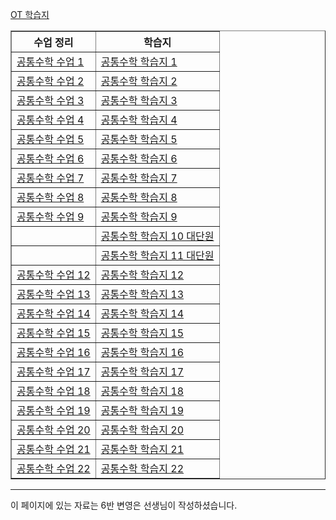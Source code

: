 <a href="/pdf/2025/OT%20학습지.pdf">OT 학습지</a>

<table border="1">
<th>수업 정리</th> <th>학습지</th> 
  <tr>
    <td class="tg-0 lax"><a href="/pdf/2025/공통수학%20수업 1.pdf">공통수학 수업 1</a></td>
    <td class="tg-0 lax"><a href="/pdf/2025/공통수학%20학습지 1.pdf">공통수학 학습지 1</a></td>
  </tr>
  <tr>
    <td class="tg-0 lax"><a href="/pdf/2025/공통수학%20수업 2.pdf">공통수학 수업 2</a></td>
    <td class="tg-0 lax"><a href="/pdf/2025/공통수학%20학습지 2.pdf">공통수학 학습지 2</a></td>
  </tr>
    <tr>
    <td class="tg-0 lax"><a href="/pdf/2025/공통수학%20수업 3.pdf">공통수학 수업 3</a></td>
    <td class="tg-0 lax"><a href="/pdf/2025/공통수학%20학습지 3.pdf">공통수학 학습지 3</a></td>
  </tr>
    <tr>
    <td class="tg-0 lax"><a href="/pdf/2025/공통수학%20수업 4.pdf">공통수학 수업 4</a></td>
    <td class="tg-0 lax"><a href="/pdf/2025/공통수학%20학습지 4.pdf">공통수학 학습지 4</a></td>
  </tr>
    <tr>
    <td class="tg-0 lax"><a href="/pdf/2025/공통수학%20수업 5.pdf">공통수학 수업 5</a></td>
    <td class="tg-0 lax"><a href="/pdf/2025/공통수학%20학습지 5.pdf">공통수학 학습지 5</a></td>
  </tr>
    <tr>
    <td class="tg-0 lax"><a href="/pdf/2025/공통수학%20수업 6.pdf">공통수학 수업 6</a></td>
    <td class="tg-0 lax"><a href="/pdf/2025/공통수학%20학습지 6.pdf">공통수학 학습지 6</a></td>
  </tr>
    <tr>
    <td class="tg-0 lax"><a href="/pdf/2025/공통수학%20수업 7.pdf">공통수학 수업 7</a></td>
    <td class="tg-0 lax"><a href="/pdf/2025/공통수학%20학습지 7.pdf">공통수학 학습지 7</a></td>
  </tr>
    <tr>
    <td class="tg-0 lax"><a href="/pdf/2025/공통수학%20수업 8.pdf">공통수학 수업 8</a></td>
    <td class="tg-0 lax"><a href="/pdf/2025/공통수학%20학습지 8.pdf">공통수학 학습지 8</a></td>
  </tr>
      <tr>
    <td class="tg-0 lax"><a href="/pdf/2025/공통수학%20수업 9.pdf">공통수학 수업 9</a></td>
    <td class="tg-0 lax"><a href="/pdf/2025/공통수학%20학습지 9.pdf">공통수학 학습지 9</a></td>
  </tr>
      <tr>
    <td class="tg-0 lax"></td>
    <td class="tg-0 lax"><a href="/pdf/2025/공통수학%20학습지 10 대단원.pdf">공통수학 학습지 10 대단원</a></td>
  </tr>
      <tr>
    <td class="tg-0 lax"></td>
    <td class="tg-0 lax"><a href="/pdf/2025/공통수학%20학습지 11 대단원.pdf">공통수학 학습지 11 대단원</a></td>
  </tr>
    <tr>
    <td class="tg-0 lax"><a href="/pdf/2025/공통수학%20수업 12.pdf">공통수학 수업 12</a></td>
    <td class="tg-0 lax"><a href="/pdf/2025/공통수학%20학습지 12.pdf">공통수학 학습지 12</a></td>
  </tr>
      <tr>
    <td class="tg-0 lax"><a href="/pdf/2025/공통수학%20수업 13.pdf">공통수학 수업 13</a></td>
    <td class="tg-0 lax"><a href="/pdf/2025/공통수학%20학습지 13.pdf">공통수학 학습지 13</a></td>
  </tr>
      <tr>
    <td class="tg-0 lax"><a href="/pdf/2025/공통수학%20수업 14.pdf">공통수학 수업 14</a></td>
    <td class="tg-0 lax"><a href="/pdf/2025/공통수학%20학습지 14.pdf">공통수학 학습지 14</a></td>
  </tr>
      <tr>
    <td class="tg-0 lax"><a href="/pdf/2025/공통수학%20수업 15.pdf">공통수학 수업 15</a></td>
    <td class="tg-0 lax"><a href="/pdf/2025/공통수학%20학습지 15.pdf">공통수학 학습지 15</a></td>
  </tr>
      <tr>
    <td class="tg-0 lax"><a href="/pdf/2025/공통수학%20수업 16.pdf">공통수학 수업 16</a></td>
    <td class="tg-0 lax"><a href="/pdf/2025/공통수학%20학습지 16.pdf">공통수학 학습지 16</a></td>
  </tr>
      <tr>
    <td class="tg-0 lax"><a href="/pdf/2025/공통수학%20수업 17.pdf">공통수학 수업 17</a></td>
    <td class="tg-0 lax"><a href="/pdf/2025/공통수학%20학습지 17.pdf">공통수학 학습지 17</a></td>
  </tr>
      <tr>
    <td class="tg-0 lax"><a href="/pdf/2025/공통수학%20수업 18.pdf">공통수학 수업 18</a></td>
    <td class="tg-0 lax"><a href="/pdf/2025/공통수학%20학습지 18.pdf">공통수학 학습지 18</a></td>
  </tr>
      <tr>
    <td class="tg-0 lax"><a href="/pdf/2025/공통수학%20수업 19.pdf">공통수학 수업 19</a></td>
    <td class="tg-0 lax"><a href="/pdf/2025/공통수학%20학습지 19.pdf">공통수학 학습지 19</a></td>
  </tr>
      <tr>
    <td class="tg-0 lax"><a href="/pdf/2025/공통수학%20수업 20.pdf">공통수학 수업 20</a></td>
    <td class="tg-0 lax"><a href="/pdf/2025/공통수학%20학습지 20.pdf">공통수학 학습지 20</a></td>
  </tr>
      <tr>
    <td class="tg-0 lax"><a href="/pdf/2025/공통수학%20수업 21.pdf">공통수학 수업 21</a></td>
    <td class="tg-0 lax"><a href="/pdf/2025/공통수학%20학습지 21.pdf">공통수학 학습지 21</a></td>
  </tr>
      <tr>
    <td class="tg-0 lax"><a href="/pdf/2025/공통수학%20수업 22.pdf">공통수학 수업 22</a></td>
    <td class="tg-0 lax"><a href="/pdf/2025/공통수학%20학습지 22.pdf">공통수학 학습지 22</a></td>
  </tr>
  
  </table>


---

이 페이지에 있는 자료는 6반 변영은 선생님이 작성하셨습니다. 